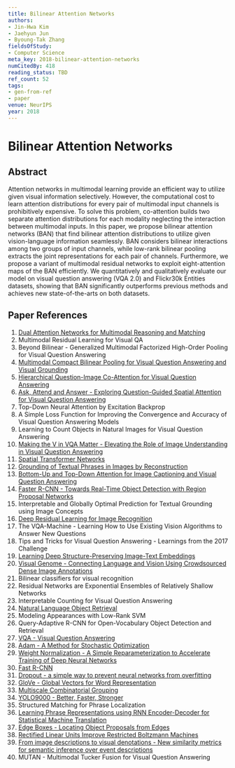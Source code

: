 ```yaml
---
title: Bilinear Attention Networks
authors:
- Jin-Hwa Kim
- Jaehyun Jun
- Byoung-Tak Zhang
fieldsOfStudy:
- Computer Science
meta_key: 2018-bilinear-attention-networks
numCitedBy: 418
reading_status: TBD
ref_count: 52
tags:
- gen-from-ref
- paper
venue: NeurIPS
year: 2018
---
```


# Bilinear Attention Networks

## Abstract

Attention networks in multimodal learning provide an efficient way to utilize given visual information selectively. However, the computational cost to learn attention distributions for every pair of multimodal input channels is prohibitively expensive. To solve this problem, co-attention builds two separate attention distributions for each modality neglecting the interaction between multimodal inputs. In this paper, we propose bilinear attention networks (BAN) that find bilinear attention distributions to utilize given vision-language information seamlessly. BAN considers bilinear interactions among two groups of input channels, while low-rank bilinear pooling extracts the joint representations for each pair of channels. Furthermore, we propose a variant of multimodal residual networks to exploit eight-attention maps of the BAN efficiently. We quantitatively and qualitatively evaluate our model on visual question answering (VQA 2.0) and Flickr30k Entities datasets, showing that BAN significantly outperforms previous methods and achieves new state-of-the-arts on both datasets.

## Paper References

1. [Dual Attention Networks for Multimodal Reasoning and Matching](2017-dual-attention-networks-for-multimodal-reasoning-and-matching)
2. Multimodal Residual Learning for Visual QA
3. Beyond Bilinear - Generalized Multimodal Factorized High-Order Pooling for Visual Question Answering
4. [Multimodal Compact Bilinear Pooling for Visual Question Answering and Visual Grounding](2016-multimodal-compact-bilinear-pooling-for-visual-question-answering-and-visual-grounding)
5. [Hierarchical Question-Image Co-Attention for Visual Question Answering](2016-hierarchical-question-image-co-attention-for-visual-question-answering)
6. [Ask, Attend and Answer - Exploring Question-Guided Spatial Attention for Visual Question Answering](2016-ask-attend-and-answer-exploring-question-guided-spatial-attention-for-visual-question-answering)
7. Top-Down Neural Attention by Excitation Backprop
8. A Simple Loss Function for Improving the Convergence and Accuracy of Visual Question Answering Models
9. Learning to Count Objects in Natural Images for Visual Question Answering
10. [Making the V in VQA Matter - Elevating the Role of Image Understanding in Visual Question Answering](2017-making-the-v-in-vqa-matter-elevating-the-role-of-image-understanding-in-visual-question-answering)
11. [Spatial Transformer Networks](2015-spatial-transformer-networks)
12. [Grounding of Textual Phrases in Images by Reconstruction](2016-grounding-of-textual-phrases-in-images-by-reconstruction)
13. [Bottom-Up and Top-Down Attention for Image Captioning and Visual Question Answering](2018-bottom-up-and-top-down-attention-for-image-captioning-and-visual-question-answering)
14. [Faster R-CNN - Towards Real-Time Object Detection with Region Proposal Networks](2015-faster-r-cnn-towards-real-time-object-detection-with-region-proposal-networks)
15. Interpretable and Globally Optimal Prediction for Textual Grounding using Image Concepts
16. [Deep Residual Learning for Image Recognition](2016-deep-residual-learning-for-image-recognition)
17. The VQA-Machine - Learning How to Use Existing Vision Algorithms to Answer New Questions
18. Tips and Tricks for Visual Question Answering - Learnings from the 2017 Challenge
19. [Learning Deep Structure-Preserving Image-Text Embeddings](2016-learning-deep-structure-preserving-image-text-embeddings)
20. [Visual Genome - Connecting Language and Vision Using Crowdsourced Dense Image Annotations](2016-visual-genome-connecting-language-and-vision-using-crowdsourced-dense-image-annotations)
21. Bilinear classifiers for visual recognition
22. Residual Networks are Exponential Ensembles of Relatively Shallow Networks
23. Interpretable Counting for Visual Question Answering
24. [Natural Language Object Retrieval](2016-natural-language-object-retrieval)
25. Modeling Appearances with Low-Rank SVM
26. Query-Adaptive R-CNN for Open-Vocabulary Object Detection and Retrieval
27. [VQA - Visual Question Answering](2015-vqa-visual-question-answering)
28. [Adam - A Method for Stochastic Optimization](2015-adam-a-method-for-stochastic-optimization)
29. [Weight Normalization - A Simple Reparameterization to Accelerate Training of Deep Neural Networks](2016-weight-normalization-a-simple-reparameterization-to-accelerate-training-of-deep-neural-networks)
30. [Fast R-CNN](2015-fast-r-cnn)
31. [Dropout - a simple way to prevent neural networks from overfitting](2014-dropout-a-simple-way-to-prevent-neural-networks-from-overfitting)
32. [GloVe - Global Vectors for Word Representation](2014-glove-global-vectors-for-word-representation)
33. [Multiscale Combinatorial Grouping](2014-multiscale-combinatorial-grouping)
34. [YOLO9000 - Better, Faster, Stronger](2017-yolo9000-better-faster-stronger)
35. Structured Matching for Phrase Localization
36. [Learning Phrase Representations using RNN Encoder-Decoder for Statistical Machine Translation](2014-learning-phrase-representations-using-rnn-encoder-decoder-for-statistical-machine-translation)
37. [Edge Boxes - Locating Object Proposals from Edges](2014-edge-boxes-locating-object-proposals-from-edges)
38. [Rectified Linear Units Improve Restricted Boltzmann Machines](2010-rectified-linear-units-improve-restricted-boltzmann-machines)
39. [From image descriptions to visual denotations - New similarity metrics for semantic inference over event descriptions](2014-from-image-descriptions-to-visual-denotations-new-similarity-metrics-for-semantic-inference-over-event-descriptions)
40. MUTAN - Multimodal Tucker Fusion for Visual Question Answering

